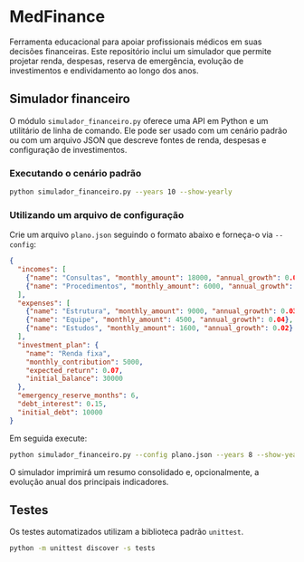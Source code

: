 # MedFinance

Ferramenta educacional para apoiar profissionais médicos em suas decisões
financeiras. Este repositório inclui um simulador que permite projetar renda,
despesas, reserva de emergência, evolução de investimentos e endividamento ao
longo dos anos.

## Simulador financeiro

O módulo `simulador_financeiro.py` oferece uma API em Python e um utilitário de
linha de comando. Ele pode ser usado com um cenário padrão ou com um arquivo
JSON que descreve fontes de renda, despesas e configuração de investimentos.

### Executando o cenário padrão

```bash
python simulador_financeiro.py --years 10 --show-yearly
```

### Utilizando um arquivo de configuração

Crie um arquivo `plano.json` seguindo o formato abaixo e forneça-o via `--config`:

```json
{
  "incomes": [
    {"name": "Consultas", "monthly_amount": 18000, "annual_growth": 0.04},
    {"name": "Procedimentos", "monthly_amount": 6000, "annual_growth": 0.05}
  ],
  "expenses": [
    {"name": "Estrutura", "monthly_amount": 9000, "annual_growth": 0.03},
    {"name": "Equipe", "monthly_amount": 4500, "annual_growth": 0.04},
    {"name": "Estudos", "monthly_amount": 1600, "annual_growth": 0.02}
  ],
  "investment_plan": {
    "name": "Renda fixa",
    "monthly_contribution": 5000,
    "expected_return": 0.07,
    "initial_balance": 30000
  },
  "emergency_reserve_months": 6,
  "debt_interest": 0.15,
  "initial_debt": 10000
}
```

Em seguida execute:

```bash
python simulador_financeiro.py --config plano.json --years 8 --show-yearly
```

O simulador imprimirá um resumo consolidado e, opcionalmente, a evolução anual
dos principais indicadores.

## Testes

Os testes automatizados utilizam a biblioteca padrão `unittest`.

```bash
python -m unittest discover -s tests
```

